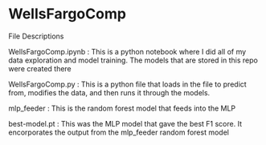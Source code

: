 # WellsFargoComp
File Descriptions

WellsFargoComp.ipynb : This is a python notebook where I did all of my data exploration and model training. The models that are stored in this repo were created there

WellsFargoComp.py : This is a python file that loads in the file to predict from, modifies the data, and then runs it through the models.

mlp_feeder : This is the random forest model that feeds into the MLP

best-model.pt : This was the MLP model that gave the best F1 score. It encorporates the output from the mlp_feeder random forest model

